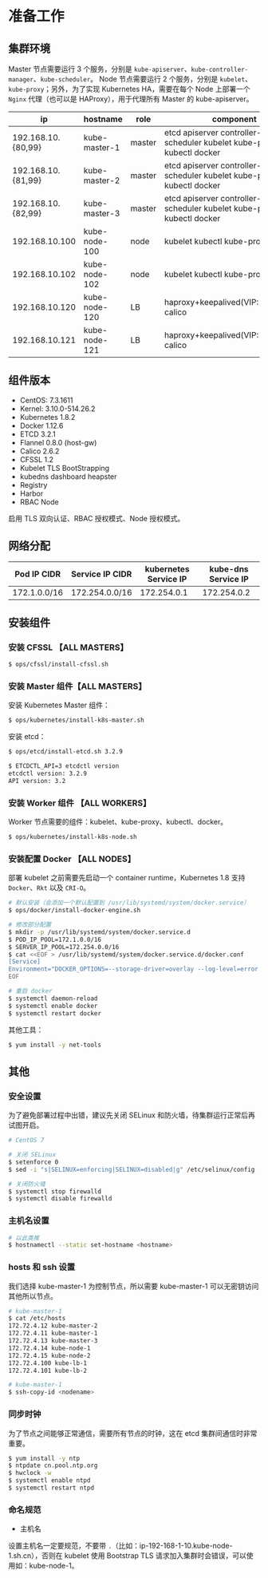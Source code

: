 # 准备工作

## 集群环境

Master 节点需要运行 3 个服务，分别是 `kube-apiserver`、`kube-controller-manager`、`kube-scheduler`。
Node 节点需要运行 2 个服务，分别是 `kubelet`、`kube-proxy`；另外，为了实现 Kubernetes HA，需要在每个 Node 上部署一个 `Nginx` 代理（也可以是 HAProxy），用于代理所有 Master 的 kube-apiserver。

ip                 | hostname      | role   | component |
------------------ | ------------- | ------ | --------- |
192.168.10.{80,99} | kube-master-1 | master | etcd apiserver controller-manager scheduler kubelet kube-proxy kubectl docker|
192.168.10.{81,99} | kube-master-2 | master | etcd apiserver controller-manager scheduler kubelet kube-proxy kubectl docker|
192.168.10.{82,99} | kube-master-3 | master | etcd apiserver controller-manager scheduler kubelet kube-proxy kubectl docker|
192.168.10.100     | kube-node-100 | node   | kubelet kubectl kube-proxy docker |
192.168.10.102     | kube-node-102 | node   | kubelet kubectl kube-proxy docker |
192.168.10.120     | kube-node-120 | LB     | haproxy+keepalived(VIP:172.72.4.2) calico |
192.168.10.121     | kube-node-121 | LB     | haproxy+keepalived(VIP:172.72.4.2) calico |


## 组件版本

* CentOS: 7.3.1611
* Kernel: 3.10.0-514.26.2
* Kubernetes 1.8.2
* Docker 1.12.6
* ETCD 3.2.1
* Flannel 0.8.0 (host-gw)
* Calico 2.6.2
* CFSSL 1.2
* Kubelet TLS BootStrapping
* kubedns dashboard heapster
* Registry
* Harbor
* RBAC Node

启用 TLS 双向认证、RBAC 授权模式、Node 授权模式。


## 网络分配

Pod IP CIDR  | Service IP CIDR | kubernetes Service IP | kube-dns Service IP  |
------------ | --------------- | --------------------- | -------------------- |
172.1.0.0/16 | 172.254.0.0/16  | 172.254.0.1           | 172.254.0.2          |


## 安装组件

### 安装 CFSSL 【ALL MASTERS】

```bash
$ ops/cfssl/install-cfssl.sh
```

### 安装 Master 组件【ALL MASTERS】

安装 Kubernetes Master 组件：

```bash
$ ops/kubernetes/install-k8s-master.sh
```

安装 etcd：

```bash
$ ops/etcd/install-etcd.sh 3.2.9

$ ETCDCTL_API=3 etcdctl version
etcdctl version: 3.2.9
API version: 3.2
```

### 安装 Worker 组件 【ALL WORKERS】

Worker 节点需要的组件：kubelet、kube-proxy、kubectl、docker。

```bash
$ ops/kubernetes/install-k8s-node.sh
```

### 安装配置 Docker 【ALL NODES】

部署 kubelet 之前需要先启动一个 container runtime，Kubernetes 1.8 支持 `Docker`、`Rkt` 以及 `CRI-O`。

```bash
# 默认安装（会添加一个默认配置到 /usr/lib/systemd/system/docker.service）
$ ops/docker/install-docker-engine.sh

# 修改部分配置
$ mkdir -p /usr/lib/systemd/system/docker.service.d
$ POD_IP_POOL=172.1.0.0/16
$ SERVER_IP_POOL=172.254.0.0/16
$ cat <<EOF > /usr/lib/systemd/system/docker.service.d/docker.conf
[Service]
Environment="DOCKER_OPTIONS=--storage-driver=overlay --log-level=error --log-opt max-size=50m --log-opt max-file=5 --exec-opt=native.cgroupdriver=cgroupfs --insecure-registry=${POD_IP_POOL} --insecure-registry=${SERVER_IP_POOL}"
EOF

# 重启 docker
$ systemctl daemon-reload
$ systemctl enable docker
$ systemctl restart docker
```

其他工具：

```bash
$ yum install -y net-tools
```


## 其他

### 安全设置

为了避免部署过程中出错，建议先关闭 SELinux 和防火墙，待集群运行正常后再试图开启。

```bash
# CentOS 7

# 关闭 SELinux
$ setenforce 0
$ sed -i "s|SELINUX=enforcing|SELINUX=disabled|g" /etc/selinux/config

# 关闭防火墙
$ systemctl stop firewalld
$ systemctl disable firewalld
```

### 主机名设置

```bash
# 以此类推
$ hostnamectl --static set-hostname <hostname>
```

### hosts 和 ssh 设置

我们选择 kube-master-1 为控制节点，所以需要 kube-master-1 可以无密钥访问其他所以节点。

```bash
# kube-master-1
$ cat /etc/hosts
172.72.4.12 kube-master-2
172.72.4.11 kube-master-1
172.72.4.13 kube-master-3
172.72.4.14 kube-node-1
172.72.4.15 kube-node-2
172.72.4.100 kube-lb-1
172.72.4.101 kube-lb-2
```

```bash
# kube-master-1
$ ssh-copy-id <nodename>
```

### 同步时钟

为了节点之间能够正常通信，需要所有节点的时钟，这在 etcd 集群间通信时非常重要。

```bash
$ yum install -y ntp
$ ntpdate cn.pool.ntp.org
$ hwclock -w
$ systemctl enable ntpd
$ systemctl restart ntpd
```

### 命名规范

* 主机名

设置主机名一定要规范，不要带 `.`（比如：ip-192-168-1-10.kube-node-1.sh.cn），否则在 kubelet 使用 Bootstrap TLS 请求加入集群时会错误，可以使用如：kube-node-1。